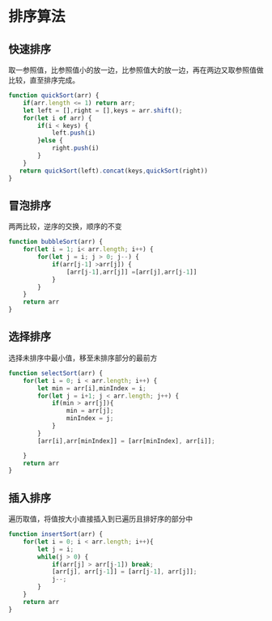 # 排序算法  

## 快速排序    
取一参照值，比参照值小的放一边，比参照值大的放一边，再在两边又取参照值做比较，直至排序完成。
```js
function quickSort(arr) {
    if(arr.length <= 1) return arr;
    let left = [],right = [],keys = arr.shift();
    for(let i of arr) {
        if(i < keys) {
            left.push(i)
        }else {
            right.push(i)
        }
    }
   return quickSort(left).concat(keys,quickSort(right))
}
```


## 冒泡排序    
两两比较，逆序的交换，顺序的不变
```js
function bubbleSort(arr) {
    for(let i = 1; i< arr.length; i++) {
        for(let j = i; j > 0; j--) {
            if(arr[j-1] >arr[j]) {
                [arr[j-1],arr[j]] =[arr[j],arr[j-1]]
            }
        }
    }
    return arr
}
```

## 选择排序    
选择未排序中最小值，移至未排序部分的最前方
```js
function selectSort(arr) {
    for(let i = 0; i < arr.length; i++) {
        let min = arr[i],minIndex = i;
        for(let j = i+1; j < arr.length; j++) {
            if(min > arr[j]){
                min = arr[j];
                minIndex = j;
            }
        }
        [arr[i],arr[minIndex]] = [arr[minIndex], arr[i]];

    }
    return arr
}
```

## 插入排序    
遍历取值，将值按大小直接插入到已遍历且排好序的部分中
```js
function insertSort(arr) {
    for(let i = 0; i < arr.length; i++){
        let j = i;
        while(j > 0) {
            if(arr[j] > arr[j-1]) break;
            [arr[j], arr[j-1]] = [arr[j-1], arr[j]];
            j--;
        }
    }
    return arr
}
```
